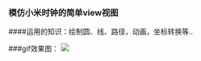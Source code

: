 ### 模仿小米时钟的简单view视图

####运用的知识：绘制圆、线、路径，动画，坐标转换等..

###gif效果图：
![](https://github.com/xandone/xiaomiClock/blob/master/pic/2a8b3514-b965-4bd9-8a09-64d171cf4b7d.gif)

